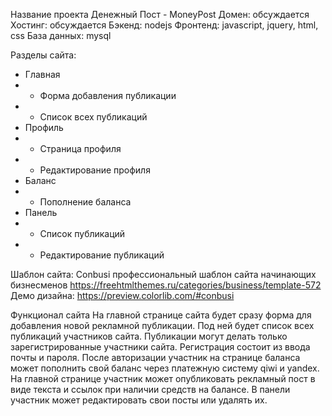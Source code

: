 Название проекта Денежный Пост - MoneyPost
Домен: обсуждается
Хостинг: обсуждается
Бэкенд: nodejs
Фронтенд: javascript, jquery, html, css
База данных: mysql

Разделы сайта:
- Главная
- - Форма добавления публикации
- - Список всех публикаций
- Профиль
- - Страница профиля
- - Редактирование профиля
- Баланс
- - Пополнение баланса
- Панель
- - Список публикаций
- - Редактирование публикаций

Шаблон сайта: Conbusi профессиональный шаблон сайта начинающих бизнесменов https://freehtmlthemes.ru/categories/business/template-572
Демо дизайна: https://preview.colorlib.com/#conbusi

Функционал сайта
На главной странице сайта будет сразу форма для добавления новой рекламной публикации. Под ней будет список всех публикаций участников сайта.
Публикации могут делать только зарегистрированные участники сайта. Регистрация состоит из ввода почты и пароля.
После авторизации участник на странице баланса может пополнить свой баланс через платежную систему qiwi и yandex.
На главной странице участник может опубликовать рекламный пост в виде текста и ссылок при наличии средств на балансе.
В панели участник может редактировать свои посты или удалять их.
